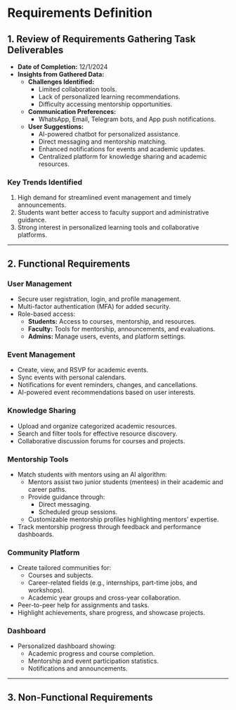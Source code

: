 # Requirements Definition

## 1. Review of Requirements Gathering Task Deliverables
- **Date of Completion:** 12/1/2024
- **Insights from Gathered Data:**
  - **Challenges Identified:**
    - Limited collaboration tools.
    - Lack of personalized learning recommendations.
    - Difficulty accessing mentorship opportunities.
  - **Communication Preferences:**
    - WhatsApp, Email, Telegram bots, and App push notifications.
  - **User Suggestions:**
    - AI-powered chatbot for personalized assistance.
    - Direct messaging and mentorship matching.
    - Enhanced notifications for events and academic updates.
    - Centralized platform for knowledge sharing and academic resources.

### Key Trends Identified
1. High demand for streamlined event management and timely announcements.
2. Students want better access to faculty support and administrative guidance.
3. Strong interest in personalized learning tools and collaborative platforms.

---

## 2. Functional Requirements
### User Management
- Secure user registration, login, and profile management.
- Multi-factor authentication (MFA) for added security.
- Role-based access:
  - **Students:** Access to courses, mentorship, and resources.
  - **Faculty:** Tools for mentorship, announcements, and evaluations.
  - **Admins:** Manage users, events, and platform settings.

### Event Management
- Create, view, and RSVP for academic events.
- Sync events with personal calendars.
- Notifications for event reminders, changes, and cancellations.
- AI-powered event recommendations based on user interests.

### Knowledge Sharing
- Upload and organize categorized academic resources.
- Search and filter tools for effective resource discovery.
- Collaborative discussion forums for courses and projects.

### Mentorship Tools
- Match students with mentors using an AI algorithm:
  - Mentors assist two junior students (mentees) in their academic and career paths.
  - Provide guidance through:
    - Direct messaging.
    - Scheduled group sessions.
  - Customizable mentorship profiles highlighting mentors’ expertise.
- Track mentorship progress through feedback and performance dashboards.

### Community Platform
- Create tailored communities for:
  - Courses and subjects.
  - Career-related fields (e.g., internships, part-time jobs, and workshops).
  - Academic year groups and cross-year collaboration.
- Peer-to-peer help for assignments and tasks.
- Highlight achievements, share progress, and showcase projects.

### Dashboard
- Personalized dashboard showing:
  - Academic progress and course completion.
  - Mentorship and event participation statistics.
  - Notifications and announcements.

---

## 3. Non-Functional Requirements
